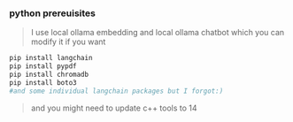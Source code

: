 ### python prereuisites

> I use local ollama embedding and local ollama chatbot
which you can modify it if you want

```bash
pip install langchain
pip install pypdf
pip install chromadb
pip install boto3
#and some individual langchain packages but I forgot:)
```

> and you might need to update c++ tools to 14 

